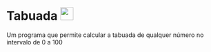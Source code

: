 # Tabuada <img width="30" height="30" src="calculator-icon_34473.ico"> 

Um programa que permite calcular a tabuada de qualquer número no intervalo de 0 a 100
